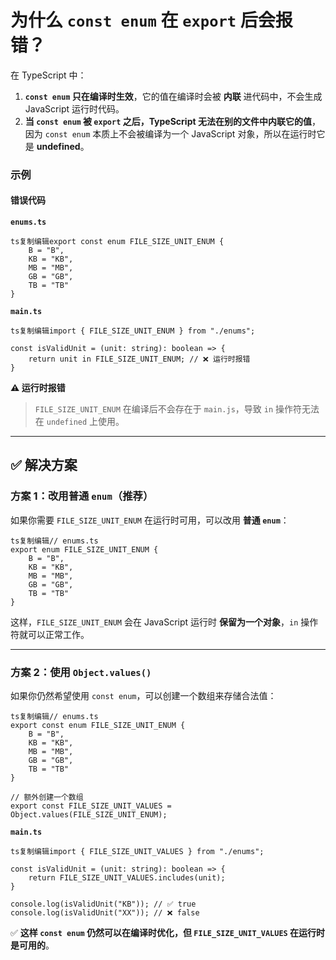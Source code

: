 # **为什么 `const enum` 在 `export` 后会报错？**

在 TypeScript 中：

1. **`const enum` 只在编译时生效**，它的值在编译时会被 **内联** 进代码中，不会生成 JavaScript 运行时代码。
2. **当 `const enum` 被 `export` 之后，TypeScript 无法在别的文件中内联它的值**，因为 `const enum` 本质上不会被编译为一个 JavaScript 对象，所以在运行时它是 **undefined**。

### **示例**

#### **错误代码**

**`enums.ts`**

```
ts复制编辑export const enum FILE_SIZE_UNIT_ENUM {
    B = "B",
    KB = "KB",
    MB = "MB",
    GB = "GB",
    TB = "TB"
}
```

**`main.ts`**

```
ts复制编辑import { FILE_SIZE_UNIT_ENUM } from "./enums";

const isValidUnit = (unit: string): boolean => {
    return unit in FILE_SIZE_UNIT_ENUM; // ❌ 运行时报错
}
```

**⚠ 运行时报错**

> `FILE_SIZE_UNIT_ENUM` 在编译后不会存在于 `main.js`，导致 `in` 操作符无法在 `undefined` 上使用。

------

## **✅ 解决方案**

### **方案 1：改用普通 `enum`（推荐）**

如果你需要 `FILE_SIZE_UNIT_ENUM` 在运行时可用，可以改用 **普通 `enum`**：

```
ts复制编辑// enums.ts
export enum FILE_SIZE_UNIT_ENUM {
    B = "B",
    KB = "KB",
    MB = "MB",
    GB = "GB",
    TB = "TB"
}
```

这样，`FILE_SIZE_UNIT_ENUM` 会在 JavaScript 运行时 **保留为一个对象**，`in` 操作符就可以正常工作。

------

### **方案 2：使用 `Object.values()`**

如果你仍然希望使用 `const enum`，可以创建一个数组来存储合法值：

```
ts复制编辑// enums.ts
export const enum FILE_SIZE_UNIT_ENUM {
    B = "B",
    KB = "KB",
    MB = "MB",
    GB = "GB",
    TB = "TB"
}

// 额外创建一个数组
export const FILE_SIZE_UNIT_VALUES = Object.values(FILE_SIZE_UNIT_ENUM);
```

**`main.ts`**

```
ts复制编辑import { FILE_SIZE_UNIT_VALUES } from "./enums";

const isValidUnit = (unit: string): boolean => {
    return FILE_SIZE_UNIT_VALUES.includes(unit);
}

console.log(isValidUnit("KB")); // ✅ true
console.log(isValidUnit("XX")); // ❌ false
```

✅ **这样 `const enum` 仍然可以在编译时优化，但 `FILE_SIZE_UNIT_VALUES` 在运行时是可用的**。